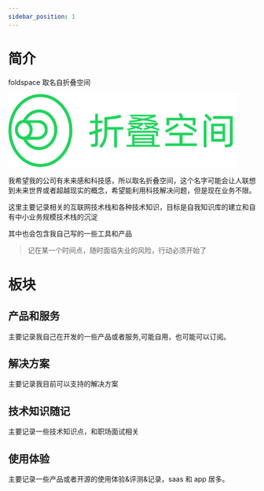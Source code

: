 ```yaml
---
sidebar_position: 1
---
```


# 简介

foldspace 取名自折叠空间

![](attachments/Pasted%20image%2020240414000325.png)

我希望我的公司有未来感和科技感，所以取名折叠空间，这个名字可能会让人联想到未来世界或者超越现实的概念，希望能利用科技解决问题，但是现在业务不限。

这里主要记录相关的互联网技术栈和各种技术知识，目标是自我知识库的建立和自有中小业务规模技术栈的沉淀

其中也会包含我自己写的一些工具和产品

> 记在某一个时间点，随时面临失业的风险，行动必须开始了


# 板块

## 产品和服务

主要记录我自己在开发的一些产品或者服务,可能自用，也可能可以订阅。

## 解决方案

主要记录我目前可以支持的解决方案

## 技术知识随记

主要记录一些技术知识点，和职场面试相关

## 使用体验

主要记录一些产品或者开源的使用体验&评测&记录，saas 和 app 居多。



